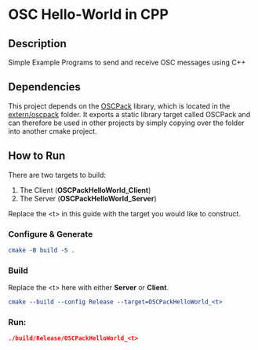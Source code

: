 # OSC Hello-World in CPP
## Description
Simple Example Programs to send and receive OSC messages using C++

## Dependencies
This project depends on the [OSCPack](https://github.com/RossBencina/oscpack/tree/master) library, which is located in the [extern/oscpack](./extern/oscpack/) folder. 
It exports a static library target called OSCPack and can therefore be used in other projects by simply copying over the folder into another cmake project.

## How to Run
There are two targets to build: 

1. The Client (**OSCPackHelloWorld_Client**)
2. The Server (**OSCPackHelloWorld_Server**)

Replace the \<t> in this guide with the target you would like to construct.

### Configure & Generate
```cmake
cmake -B build -S .
```
### Build
Replace the \<t> here with either **Server** or **Client**.
```cmake
cmake --build --config Release --target=OSCPackHelloWorld_<t>
```
### Run: 
```cmake
./build/Release/OSCPackHelloWorld_<t>
```